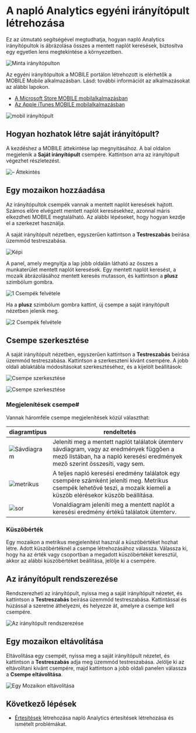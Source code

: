 <properties
    pageTitle="Egyéni irányítópult létrehozása a napló Analytics |} Microsoft Azure"
    description="Ez az útmutató segítségével megtudhatja, hogyan napló Analytics irányítópultok is ábrázolása összes a mentett naplót keresések, biztosítva egy egyetlen lens megtekintése a környezetben."
    services="log-analytics"
    documentationCenter=""
    authors="bandersmsft"
    manager="jwhit"
    editor=""/>

<tags
    ms.service="log-analytics"
    ms.workload="na"
    ms.tgt_pltfrm="na"
    ms.devlang="na"
    ms.topic="article"
    ms.date="10/10/2016"
    ms.author="banders"/>

# <a name="create-a-custom-dashboard-in-log-analytics"></a>A napló Analytics egyéni irányítópult létrehozása

Ez az útmutató segítségével megtudhatja, hogyan napló Analytics irányítópultok is ábrázolása összes a mentett naplót keresések, biztosítva egy egyetlen lens megtekintése a környezetben.

![Minta irányítópulton](./media/log-analytics-dashboards/oms-dashboards-example-dash.png)

Az egyéni irányítópultok a MOBILE portálon létrehozott is elérhetők a MOBILE Mobile alkalmazásban. Lásd: további információt az alkalmazásokat az alábbi lapokon.

- [A Microsoft Store MOBILE mobilalkalmazásban](http://www.windowsphone.com/store/app/operational-insights/4823b935-83ce-466c-82bb-bd0a3f58d865)
- [Az Apple iTunes MOBILE mobilalkalmazásban](https://itunes.apple.com/app/microsoft-operations-management/id1042424859?mt=8)

![mobil irányítópult](./media/log-analytics-dashboards/oms-search-mobile.png)

## <a name="how-do-i-create-my-dashboard"></a>Hogyan hozhatok létre saját irányítópult?

A kezdéshez a MOBILE áttekintése lap megnyitásához. A bal oldalon megjelenik a **Saját irányítópult** csempére. Kattintson arra az irányítópult végezhet részletezést.

![– Áttekintés](./media/log-analytics-dashboards/oms-dashboards-overview.png)


## <a name="adding-a-tile"></a>Egy mozaikon hozzáadása

Az irányítópultok csempék vannak a mentett naplót keresések hajtott. Számos előre elvégzett mentett naplót keresésekhez, azonnal máris elkezdheti MOBILE megtalálható. Az alábbi lépéseket, hogy hogyan kezdje el a szerkezet használja.

A saját irányítópult nézetben, egyszerűen kattintson a **Testreszabás** beírása üzemmód testreszabása.

![Képi](./media/log-analytics-dashboards/oms-dashboards-pictorial01.png)

 A panel, amely megnyitja a lap jobb oldalán látható az összes a munkaterület mentett naplót keresések. Egy mentett naplót keresést, a mozaik ábrázolásához mentett keresés mutasson, és kattintson a **plusz** szimbólum gombra.

![1 Csempék felvétele](./media/log-analytics-dashboards/oms-dashboards-pictorial02.png)

Ha a **plusz** szimbólum gombra kattint, új csempe a saját irányítópult nézetben jelenik meg.

![2 Csempék felvétele](./media/log-analytics-dashboards/oms-dashboards-pictorial03.png)


## <a name="edit-a-tile"></a>Csempe szerkesztése

A saját irányítópult nézetben, egyszerűen kattintson a **Testreszabás** beírása üzemmód testreszabása. Kattintson a szerkeszteni kívánt csempére. A jobb oldali ablaktábla módosításokat szerkesztéséhez, és a kijelölt beállítások:

![Csempe szerkesztése](./media/log-analytics-dashboards/oms-dashboards-pictorial04.png)

![Csempe szerkesztése](./media/log-analytics-dashboards/oms-dashboards-pictorial05.png)

### <a name="tile-visualizations"></a>Megjelenítések csempe#
Vannak háromféle csempe megjelenítések közül választhat:

|diagramtípus|rendeltetés|
|---|---|
|![Sávdiagram](./media/log-analytics-dashboards/oms-dashboards-bar-chart.png)|Jeleníti meg a mentett naplót találatok ütemterv sávdiagram, vagy az eredmények függően a mező listában, ha a napló keresési eredmények mező szerint összesíti, vagy sem.
|![metrikus](./media/log-analytics-dashboards/oms-dashboards-metric.png)|A teljes napló keresési eredmény találatok egy csempére számként jeleníti meg. Metrikus csempék lehetővé teszi, a mozaik kiemeli a küszöb elérésekor küszöb beállítása.|
|![sor](./media/log-analytics-dashboards/oms-dashboards-line.png)|Vonaldiagram jeleníti meg a mentett naplót a keresési eredmény értékű találatok ütemterv.|

### <a name="threshold"></a>Küszöbérték
Egy mozaikon a metrikus megjelenítést használ a küszöbértéket hozhat létre. Adott küszöbértéknél a csempe létrehozásához válassza. Válassza ki, hogy ha az érték vagy csoportban a megadott küszöbértékét keresztül, akkor az alábbi küszöbértéket beállítása, jelölje ki a csempére.

## <a name="organizing-the-dashboard"></a>Az irányítópult rendszerezése
Rendszerezheti az irányítópult, nyissa meg a saját irányítópult nézetet, és kattintson a **Testreszabás** beírása üzemmód testreszabása. Kattintással és húzással a szeretne áthelyezni, és helyezze át, amelyre a csempe kell csempére.

![Az irányítópult rendszerezése](./media/log-analytics-dashboards/oms-dashboards-organize.png)

## <a name="remove-a-tile"></a>Egy mozaikon eltávolítása
Eltávolítása egy csempét, nyissa meg a saját irányítópult nézetet, és kattintson a **Testreszabás** adja meg üzemmód testreszabása. Jelölje ki az eltávolítani kívánt csempére, majd kattintson a jobb oldali panelen válassza a **Csempe eltávolítása**.

![Egy Mozaikon eltávolítása](./media/log-analytics-dashboards/oms-dashboards-remove-tile.png)

## <a name="next-steps"></a>Következő lépések

- [Értesítések](log-analytics-alerts.md) létrehozása napló Analytics értesítések létrehozása és ismételt problémákat.
